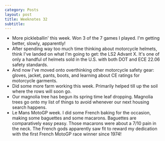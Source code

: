 ```yaml
---
category: Posts
layout: post
title: Weeknotes 32
subtitle:
---
```

- More pickleballin' this week. Won 3 of the 7 games I played. I'm getting better, slowly, apparently!
- After spending way too much time thinking about motorcycle helmets, think
  I've landed on what I'm going to get: the LS2 Advant X. It's one of only a
  handful of helmets sold in the U.S. with both DOT and ECE 22.06 safety
  standards.
- And now I've moved onto overthinking other motorcycle safety gear: gloves,
  jacket, pants, boots, and learning about CE ratings for motorcycle garments.
- Did some more farm working this week. Primarily helped till up the soil where
  the rows will soon go.
- Our magnolia tree has begun its spring time leaf dropping. Magnolia trees go
  onto my list of things to avoid whenever our next housing search happens.
- Le Mans MotoGP week. I did some French baking for the occasion, making some
  baguettes and some macarons. Baguettes are comparatively easy peasy. Those
  macarons were about a 7/10 pain in the neck. The French gods apparently saw fit
  to reward my dedication with the first French MotoGP race winner since 1974!
